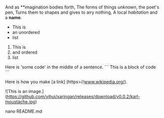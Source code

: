 And as **imagination bodies forth,
The forms of things *unknown*, the poet's pen,
Turns them to shapes and gives to airy nothing,
A local *habitation* and a **name**.

- This is
- an unordered
- list

1. This is
2. and ordered
3. list

Here is 'some code' in the middle of a sentence.
´´´
This is
a block
of code
´´´

Here is how you make [a link] (https>//www.wikipedia.org/).

![This is an image.] (https://github.com/yihui/xaringan/releases/download/v0.0.2/karl-moustache.jpg)

nano README.md
